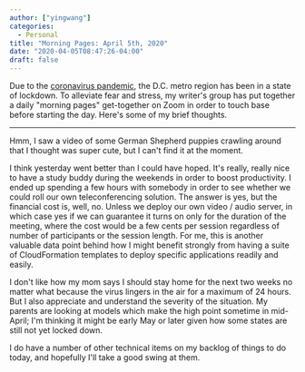 ```yaml
---
author: ["yingwang"]
categories:
  - Personal
title: "Morning Pages: April 5th, 2020"
date: "2020-04-05T08:47:26-04:00"
draft: false
---
```


Due to the [coronavirus
pandemic](https://en.wikipedia.org/wiki/2019-20_coronavirus_pandemic), the D.C.
metro region has been in a state of lockdown. To alleviate fear and stress, my
writer's group has put together a daily "morning pages" get-together on Zoom in
order to touch base before starting the day. Here's some of my brief thoughts.

__________

Hmm, I saw a video of some German Shepherd puppies crawling around that I
thought was super cute, but I can't find it at the moment.

I think yesterday went better than I could have hoped. It's really, really nice
to have a study buddy during the weekends in order to boost productivity. I
ended up spending a few hours with somebody in order to see whether we could
roll our own teleconferencing solution. The answer is yes, but the financial
cost is, well, no. Unless we deploy our own video / audio server, in which case
yes if we can guarantee it turns on only for the duration of the meeting, where
the cost would be a few cents per session regardless of number of participants
or the session length. For me, this is another valuable data point behind how I
might benefit strongly from having a suite of CloudFormation templates to deploy
specific applications readily and easily.

I don't like how my mom says I should stay home for the next two weeks no matter
what because the virus lingers in the air for a maximum of 24 hours. But I also
appreciate and understand the severity of the situation. My parents are looking
at models which make the high point sometime in mid-April; I'm thinking it might
be early May or later given how some states are still not yet locked down.

I do have a number of other technical items on my backlog of things to do today,
and hopefully I'll take a good swing at them.
